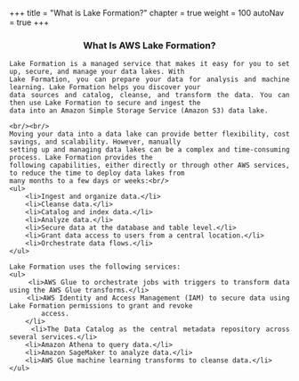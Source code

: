 +++
title = "What is Lake Formation?"
chapter = true
weight = 100
autoNav = true
+++

<center><h3>What Is AWS Lake Formation?</h3></center>

<div style="text-align: justify">

    Lake Formation is a managed service that makes it easy for you to set up, secure, and manage your data lakes. With
    Lake Formation, you can prepare your data for analysis and machine learning. Lake Formation helps you discover your
    data sources and catalog, cleanse, and transform the data. You can then use Lake Formation to secure and ingest the
    data into an Amazon Simple Storage Service (Amazon S3) data lake.

    <br/><br/>
    Moving your data into a data lake can provide better flexibility, cost savings, and scalability. However, manually
    setting up and managing data lakes can be a complex and time-consuming process. Lake Formation provides the
    following capabilities, either directly or through other AWS services, to reduce the time to deploy data lakes from
    many months to a few days or weeks:<br/>
    <ul>
        <li>Ingest and organize data.</li>
        <li>Cleanse data.</li>
        <li>Catalog and index data.</li>
        <li>Analyze data.</li>
        <li>Secure data at the database and table level.</li>
        <li>Grant data access to users from a central location.</li>
        <li>Orchestrate data flows.</li>
    </ul>

    Lake Formation uses the following services:
    <ul>
        <li>AWS Glue to orchestrate jobs with triggers to transform data using the AWS Glue transforms.</li>
        <li>AWS Identity and Access Management (IAM) to secure data using Lake Formation permissions to grant and revoke
            access.
        </li>
        <li>The Data Catalog as the central metadata repository across several services.</li>
        <li>Amazon Athena to query data.</li>
        <li>Amazon SageMaker to analyze data.</li>
        <li>AWS Glue machine learning transforms to cleanse data.</li>
    </ul>

</div>